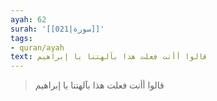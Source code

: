 ```yaml
---
ayah: 62
surah: '[[021|سورة]]'
tags:
- quran/ayah
text: قالوا أأنت فعلت هذا بآلهتنا يا إبراهيم
---
```

> قالوا أأنت فعلت هذا بآلهتنا يا إبراهيم
